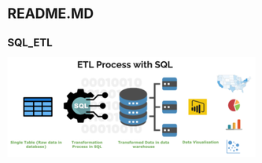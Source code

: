 # README.MD
## SQL_ETL
![ETL in SQL Process](https://github.com/data-engineer-sk/SQL_ETL/blob/main/SQL-ETL.png) 

